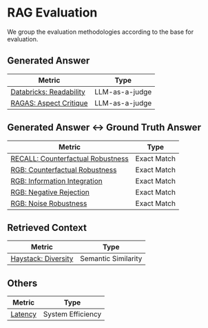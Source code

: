 # RAG Evaluation
We group the evaluation methodologies according to the base for evaluation.

## Generated Answer
| Metric | Type |
| ------ | ---- |
| [Databricks: Readability](notes/additional_requirement/Databricks_readability.md) | LLM-as-a-judge |
| [RAGAS: Aspect Critique](notes/additional_requirement/RAGAS_aspect-critique.md) | LLM-as-a-judge |

## Generated Answer <-> Ground Truth Answer
| Metric | Type |
| ------ | ---- |
| [RECALL: Counterfactual Robustness](notes/additional_requirement/RECALL_counterfactual-robustness.md) | Exact Match |
| [RGB: Counterfactual Robustness](notes/additional_requirement/RGB_counterfactual-robustness.md) | Exact Match |
| [RGB: Information Integration](notes/additional_requirement/RGB_information-integration.md) | Exact Match |
| [RGB: Negative Rejection](notes/additional_requirement/RGB_negative-rejection.md) | Exact Match |
| [RGB: Noise Robustness](notes/additional_requirement/RGB_noise-robustness.md) | Exact Match |

## Retrieved Context
| Metric | Type |
| ------ | ---- |
| [Haystack: Diversity](notes/additional_requirement/Haystack_diversity.md) | Semantic Similarity |

## Others
| Metric | Type |
| ------ | ---- |
| [Latency](notes/additional_requirement/latency.md) | System Efficiency |
